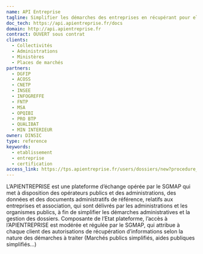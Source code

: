 ```yaml
---
name: API Entreprise
tagline: Simplifier les démarches des entreprises en récupérant pour elles leurs documents administratifs 
doc_tech: https://api.apientreprise.fr/docs
domain: http://api.apientreprise.fr
contract: OUVERT sous contrat
clients:
  - Collectivités
  - Administrations
  - Ministères
  - Places de marchés
partners:
  - DGFIP
  - ACOSS
  - CNETP
  - INSEE
  - INFOGREFFE
  - FNTP
  - MSA
  - OPQIBI
  - PRO BTP
  - QUALIBAT
  - MIN INTERIEUR
owner: DINSIC
type: reference
keywords:
  - etablissement
  - entreprise
  - certification
access_link: https://tps.apientreprise.fr/users/dossiers/new?procedure_id=33
--- 
```

L’APIENTREPRISE est une plateforme d’échange opérée par le SGMAP qui met à disposition des opérateurs publics et des administrations, des données et des documents administratifs de référence, relatifs aux entreprises et association, qui sont délivrés par les administrations et les organismes publics, à fin de simplifier les démarches administratives et la gestion des dossiers.
Composante de l’Etat plateforme, l’accès à l’APIENTREPRISE est modérée et régulée par le SGMAP, qui attribue à chaque client des autorisations de récupération d’informations selon la nature des démarches à traiter (Marchés publics simplifiés, aides publiques simplifiés…)

